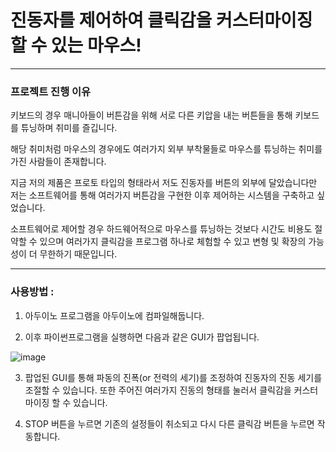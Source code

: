 # 진동자를 제어하여 클릭감을 커스터마이징 할 수 있는 마우스!
---------------
### 프로젝트 진행 이유

키보드의 경우 매니아들이 버튼감을 위해 서로 다른 키압을 내는 버튼들을 통해 키보드를 튜닝하며 취미를 즐깁니다.

해당 취미처럼 마우스의 경우에도 여러가지 외부 부착물들로 마우스를 튜닝하는 취미를 가진 사람들이 존재합니다.

지금 저의 제품은 프로토 타입의 형태라서 저도 진동자를 버튼의 외부에 달았습니다만 저는 소프트웨어를 통해 여러가지 버튼감을 구현한 이후 제어하는 시스템을 구축하고 싶었습니다.

소프트웨어로 제어할 경우 하드웨어적으로 마우스를 튜닝하는 것보다 시간도 비용도 절약할 수 있으며 여러가지 클릭감을 프로그램 하나로 체험할 수 있고 변형 및 확장의 가능성이 더 무한하기 때문입니다.


------------------------------------------------------------------
### 사용방법 : 
1. 아두이노 프로그램을 아두이노에 컴파일해둡니다.

2. 이후 파이썬프로그램을 실행하면 다음과 같은 GUI가 팝업됩니다.

![image](https://github.com/user-attachments/assets/a7b75f50-566f-449e-920c-b495501da584)


3. 팝업된 GUI를 통해 파동의 진폭(or 전력의 세기)를 조정하여 진동자의 진동 세기를 조절할 수 있습니다.
   또한 주어진 여러가지 진동의 형태를 눌러서 클릭감을 커스터마이징 할 수 있습니다.

4. STOP 버튼을 누르면 기존의 설정들이 취소되고 다시 다른 클릭감 버튼을 누르면 작동합니다.
